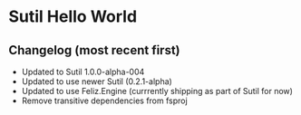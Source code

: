 # Sutil Hello World

## Changelog (most recent first)

- Updated to Sutil 1.0.0-alpha-004
- Updated to use newer Sutil (0.2.1-alpha)
- Updated to use Feliz.Engine (currrently shipping as part of Sutil for now)
- Remove transitive dependencies from fsproj
